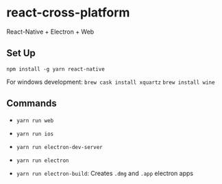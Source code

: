 # react-cross-platform
React-Native + Electron + Web

## Set Up

`npm install -g yarn react-native`

For windows development:
`brew cask install xquartz`
`brew install wine`

## Commands
* `yarn run web`
* `yarn run ios`

* `yarn run electron-dev-server`
* `yarn run electron`

* `yarn run electron-build`: Creates `.dmg` and `.app` electron apps
